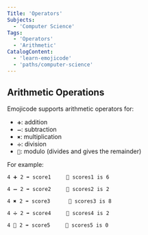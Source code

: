 ```yaml
---
Title: 'Operators'
Subjects:
  - 'Computer Science'
Tags:
  - 'Operators'
  - 'Arithmetic'
CatalogContent:
  - 'learn-emojicode'
  - 'paths/computer-science'
---
```


## Arithmetic Operations

Emojicode supports arithmetic operators for:

- `➕`: addition
- `➖`: subtraction
- `✖️`: multiplication
- `➗`: division
- `🚮`: modulo (divides and gives the remainder)

For example:

```shell
4 ➕ 2 ➡️ score1     💭 scores1 is 6

4 ➖ 2 ➡️ score2     💭 scores2 is 2

4 ✖️ 2 ➡️ score3      💭 scores3 is 8

4 ➗ 2 ➡️ score4     💭 scores4 is 2

4 🚮 2 ➡️ score5     💭 scores5 is 0
```
